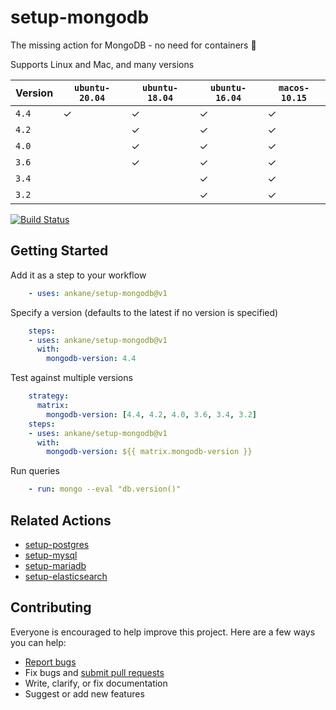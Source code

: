 # setup-mongodb

The missing action for MongoDB - no need for containers :tada:

Supports Linux and Mac, and many versions

Version | `ubuntu-20.04` | `ubuntu-18.04` | `ubuntu-16.04` | `macos-10.15`
--- | --- | --- | --- | ---
`4.4` | ✓ | ✓ | ✓ | ✓
`4.2` | | ✓ | ✓ | ✓
`4.0` | | ✓ | ✓ | ✓
`3.6` | | ✓ | ✓ | ✓
`3.4` | | | ✓ | ✓
`3.2` | | | ✓ | ✓

[![Build Status](https://github.com/ankane/setup-mongodb/workflows/build/badge.svg?branch=v1)](https://github.com/ankane/setup-mongodb/actions)

## Getting Started

Add it as a step to your workflow

```yml
    - uses: ankane/setup-mongodb@v1
```

Specify a version (defaults to the latest if no version is specified)

```yml
    steps:
    - uses: ankane/setup-mongodb@v1
      with:
        mongodb-version: 4.4
```

Test against multiple versions

```yml
    strategy:
      matrix:
        mongodb-version: [4.4, 4.2, 4.0, 3.6, 3.4, 3.2]
    steps:
    - uses: ankane/setup-mongodb@v1
      with:
        mongodb-version: ${{ matrix.mongodb-version }}
```

Run queries

```yml
    - run: mongo --eval "db.version()"
```

## Related Actions

- [setup-postgres](https://github.com/ankane/setup-postgres)
- [setup-mysql](https://github.com/ankane/setup-mysql)
- [setup-mariadb](https://github.com/ankane/setup-mariadb)
- [setup-elasticsearch](https://github.com/ankane/setup-elasticsearch)

## Contributing

Everyone is encouraged to help improve this project. Here are a few ways you can help:

- [Report bugs](https://github.com/ankane/setup-mongodb/issues)
- Fix bugs and [submit pull requests](https://github.com/ankane/setup-mongodb/pulls)
- Write, clarify, or fix documentation
- Suggest or add new features
